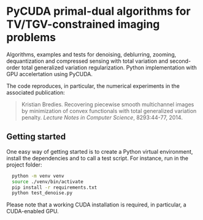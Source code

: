 # PyCUDA primal-dual algorithms for TV/TGV-constrained imaging problems

Algorithms, examples and tests for denoising, deblurring, zooming, dequantization and compressed sensing with total variation and second-order total generalized variation regularization. Python implementation with GPU accelertation using PyCUDA.

The code reproduces, in particular, the numerical experiments in the associated publication:

> Kristian Bredies. Recovering piecewise smooth multichannel images by minimization of convex functionals with total generalized variation penalty. *Lecture Notes in Computer Science*, 8293:44-77, 2014.
 
## Getting started

One easy way of getting started is to create a Python virtual environment, install the dependencies and to call a test script. For instance, run in the project folder:

```bash
  python -m venv venv
  source ./venv/bin/activate
  pip install -r requirements.txt
  python test_denoise.py
```
Please note that a working CUDA installation is required, in particular, a CUDA-enabled GPU.